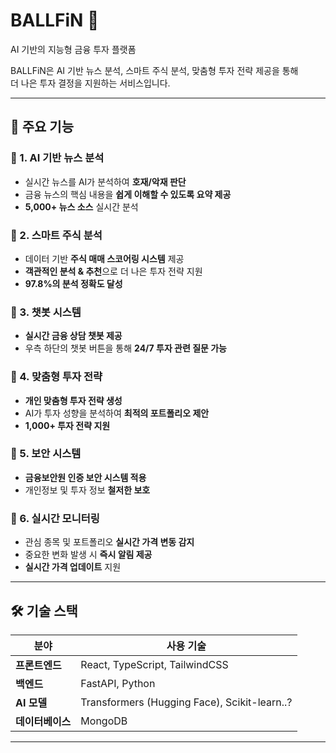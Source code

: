 # BALLFiN 🚀  
AI 기반의 지능형 금융 투자 플랫폼     

BALLFiN은 AI 기반 뉴스 분석, 스마트 주식 분석, 맞춤형 투자 전략 제공을 통해  
더 나은 투자 결정을 지원하는 서비스입니다.  

---

## 📌 주요 기능  

### 🔹 1. AI 기반 뉴스 분석  
- 실시간 뉴스를 AI가 분석하여 **호재/악재 판단**  
- 금융 뉴스의 핵심 내용을 **쉽게 이해할 수 있도록 요약 제공**  
- **5,000+ 뉴스 소스** 실시간 분석  

### 🔹 2. 스마트 주식 분석  
- 데이터 기반 **주식 매매 스코어링 시스템** 제공  
- **객관적인 분석 & 추천**으로 더 나은 투자 전략 지원  
- **97.8%의 분석 정확도 달성**  

### 🔹 3. 챗봇 시스템  
- **실시간 금융 상담 챗봇 제공**  
- 우측 하단의 챗봇 버튼을 통해 **24/7 투자 관련 질문 가능**  

### 🔹 4. 맞춤형 투자 전략  
- **개인 맞춤형 투자 전략 생성**  
- AI가 투자 성향을 분석하여 **최적의 포트폴리오 제안**  
- **1,000+ 투자 전략 지원**  

### 🔹 5. 보안 시스템  
- **금융보안원 인증 보안 시스템 적용**  
- 개인정보 및 투자 정보 **철저한 보호**  

### 🔹 6. 실시간 모니터링  
- 관심 종목 및 포트폴리오 **실시간 가격 변동 감지**  
- 중요한 변화 발생 시 **즉시 알림 제공**  
- **실시간 가격 업데이트** 지원  

---

## 🛠️ 기술 스택  

| 분야        | 사용 기술 |
|------------|--------------|
| **프론트엔드**  | React, TypeScript, TailwindCSS |
| **백엔드**      | FastAPI, Python |
| **AI 모델**     | Transformers (Hugging Face), Scikit-learn..? |
| **데이터베이스** | MongoDB |

---

